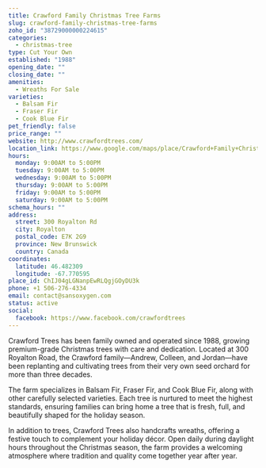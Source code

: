 ```yaml
---
title: Crawford Family Christmas Tree Farms
slug: crawford-family-christmas-tree-farms
zoho_id: "38729000000224615"
categories:
  - christmas-tree
type: Cut Your Own
established: "1988"
opening_date: ""
closing_date: ""
amenities:
  - Wreaths For Sale
varieties:
  - Balsam Fir
  - Fraser Fir
  - Cook Blue Fir
pet_friendly: false
price_range: ""
website: http://www.crawfordtrees.com/
location_link: https://www.google.com/maps/place/Crawford+Family+Christmas+Tree+Farms/@46.482309,-67.770595,14z/data=!4m8!1m2!2m1!1sCrawford+Family+Christmas+Tree+Farms!3m4!1s0x4ca4a7d6180b88d3:0x795383ec1823082d!8m2!3d46.482309!4d-67.770595
hours:
  monday: 9:00AM to 5:00PM
  tuesday: 9:00AM to 5:00PM
  wednesday: 9:00AM to 5:00PM
  thursday: 9:00AM to 5:00PM
  friday: 9:00AM to 5:00PM
  saturday: 9:00AM to 5:00PM
schema_hours: ""
address:
  street: 300 Royalton Rd
  city: Royalton
  postal_code: E7K 2G9
  province: New Brunswick
  country: Canada
coordinates:
  latitude: 46.482309
  longitude: -67.770595
place_id: ChIJ04gLGNanpEwRLQgjGOyDU3k
phone: +1 506-276-4334
email: contact@sansoxygen.com
status: active
social:
  facebook: https://www.facebook.com/crawfordtrees
---
```


Crawford Trees has been family owned and operated since 1988, growing premium-grade Christmas trees with care and dedication. Located at 300 Royalton Road, the Crawford family—Andrew, Colleen, and Jordan—have been replanting and cultivating trees from their very own seed orchard for more than three decades.

The farm specializes in Balsam Fir, Fraser Fir, and Cook Blue Fir, along with other carefully selected varieties. Each tree is nurtured to meet the highest standards, ensuring families can bring home a tree that is fresh, full, and beautifully shaped for the holiday season.

In addition to trees, Crawford Trees also handcrafts wreaths, offering a festive touch to complement your holiday décor. Open daily during daylight hours throughout the Christmas season, the farm provides a welcoming atmosphere where tradition and quality come together year after year.
